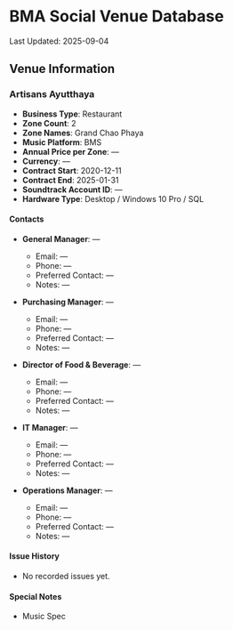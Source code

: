 # BMA Social Venue Database

Last Updated: 2025-09-04

## Venue Information

### Artisans Ayutthaya
- **Business Type**: Restaurant
- **Zone Count**: 2
- **Zone Names**: Grand Chao Phaya
- **Music Platform**: BMS
- **Annual Price per Zone**: —
- **Currency**: —
- **Contract Start**: 2020-12-11
- **Contract End**: 2025-01-31
- **Soundtrack Account ID**: —
- **Hardware Type**: Desktop / Windows 10 Pro / SQL

#### Contacts
- **General Manager**: —
  - Email: —
  - Phone: —
  - Preferred Contact: —
  - Notes: —

- **Purchasing Manager**: —
  - Email: —
  - Phone: —
  - Preferred Contact: —
  - Notes: —

- **Director of Food & Beverage**: —
  - Email: —
  - Phone: —
  - Preferred Contact: —
  - Notes: —

- **IT Manager**: —
  - Email: —
  - Phone: —
  - Preferred Contact: —
  - Notes: —

- **Operations Manager**: —
  - Email: —
  - Phone: —
  - Preferred Contact: —
  - Notes: —

#### Issue History
- No recorded issues yet.

#### Special Notes
- Music Spec

